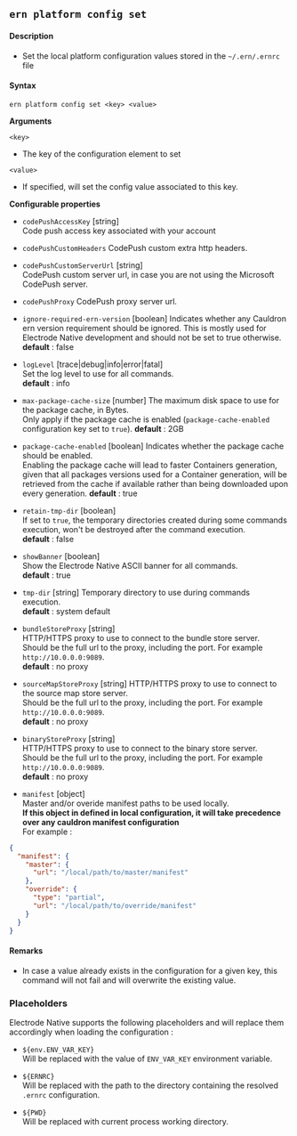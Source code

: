 ## `ern platform config set`

#### Description

* Set the local platform configuration values stored in the `~/.ern/.ernrc` file  

#### Syntax

`ern platform config set <key> <value>`

**Arguments**

`<key>`

* The key of the configuration element to set

`<value>`

* If specified, will set the config value associated to this key. 

**Configurable properties**

- `codePushAccessKey` [string]   
Code push access key associated with your account 

- `codePushCustomHeaders`
CodePush custom extra http headers.

- `codePushCustomServerUrl` [string]  
CodePush custom server url, in case you are not using the Microsoft CodePush server.  

- `codePushProxy`
CodePush proxy server url.

- `ignore-required-ern-version` [boolean]
Indicates whether any Cauldron ern version requirement should be ignored.
This is mostly used for Electrode Native development and should not be set to true otherwise.
**default** : false

- `logLevel` [trace|debug|info|error|fatal]  
Set the log level to use for all commands.  
**default** : info

- `max-package-cache-size` [number]
The maximum disk space to use for the package cache, in Bytes.  
Only apply if the package cache is enabled (`package-cache-enabled` configuration key set to `true`).
**default** : 2GB

- `package-cache-enabled` [boolean]
Indicates whether the package cache should be enabled.  
Enabling the package cache will lead to faster Containers generation, given that all packages versions used for a Container generation, will be retrieved from the cache if available rather than being downloaded upon every generation.
**default** : true  

- `retain-tmp-dir` [boolean]   
If set to `true`, the temporary directories created during some commands execution, won't be destroyed after the command execution.  
**default** : false

- `showBanner` [boolean]  
Show the Electrode Native ASCII banner for all commands.  
**default** : true

- `tmp-dir` [string]
Temporary directory to use during commands execution.  
**default** : system default

- `bundleStoreProxy` [string]  
HTTP/HTTPS proxy to use to connect to the bundle store server.  
Should be the full url to the proxy, including the port. For example `http://10.0.0.0:9089`.  
**default** : no proxy

- `sourceMapStoreProxy` [string]
HTTP/HTTPS proxy to use to connect to the source map store server.  
Should be the full url to the proxy, including the port. For example `http://10.0.0.0:9089`.  
**default** : no proxy

- `binaryStoreProxy` [string]  
HTTP/HTTPS proxy to use to connect to the binary store server.  
Should be the full url to the proxy, including the port. For example `http://10.0.0.0:9089`.  
**default** : no proxy

- `manifest` [object]\
Master and/or overide manifest paths to be used locally.\
**If this object in defined in local configuration, it will take precedence over any cauldron manifest configuration**\
For example :
```json
{
  "manifest": {
    "master": {
      "url": "/local/path/to/master/manifest"
    },
    "override": {
      "type": "partial",
      "url": "/local/path/to/override/manifest"
    }
  }
}
```

#### Remarks
 
* In case a value already exists in the configuration for a given key, this command will not fail and will overwrite the existing value.

### Placeholders

Electrode Native supports the following placeholders and will replace them accordingly when loading the configuration :

- `${env.ENV_VAR_KEY}`\
Will be replaced with the value of `ENV_VAR_KEY` environment variable.

- `${ERNRC}`\
Will be replaced with the path to the directory containing the resolved `.ernrc` configuration.

- `${PWD}`\
Will be replaced with current process working directory.

[Electrode Native bundle store server]: https://github.com/electrode-io/ern-bundle-store
